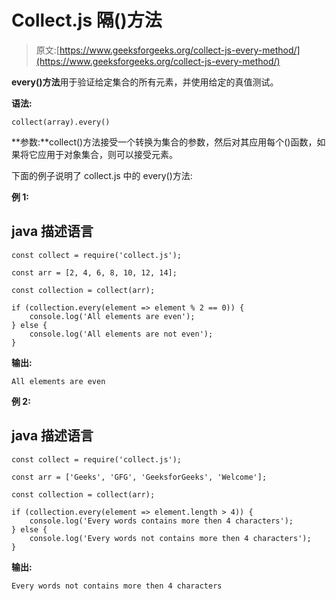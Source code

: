 # Collect.js 隔()方法

> 原文:[https://www.geeksforgeeks.org/collect-js-every-method/](https://www.geeksforgeeks.org/collect-js-every-method/)

**every()方法**用于验证给定集合的所有元素，并使用给定的真值测试。

**语法:**

```
collect(array).every()

```

**参数:**collect()方法接受一个转换为集合的参数，然后对其应用每个()函数，如果将它应用于对象集合，则可以接受元素。

下面的例子说明了 collect.js 中的 every()方法:

**例 1:**

## java 描述语言

```
const collect = require('collect.js');

const arr = [2, 4, 6, 8, 10, 12, 14];

const collection = collect(arr);

if (collection.every(element => element % 2 == 0)) {
    console.log('All elements are even');
} else {
    console.log('All elements are not even');
}
```

**输出:**

```
All elements are even

```

**例 2:**

## java 描述语言

```
const collect = require('collect.js');

const arr = ['Geeks', 'GFG', 'GeeksforGeeks', 'Welcome'];

const collection = collect(arr);

if (collection.every(element => element.length > 4)) {
    console.log('Every words contains more then 4 characters');
} else {
    console.log('Every words not contains more then 4 characters');
}
```

**输出:**

```
Every words not contains more then 4 characters

```